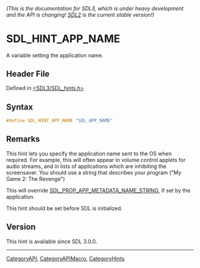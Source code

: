 ###### (This is the documentation for SDL3, which is under heavy development and the API is changing! [SDL2](https://wiki.libsdl.org/SDL2/) is the current stable version!)
# SDL_HINT_APP_NAME

A variable setting the application name.

## Header File

Defined in [<SDL3/SDL_hints.h>](https://github.com/libsdl-org/SDL/blob/main/include/SDL3/SDL_hints.h)

## Syntax

```c
#define SDL_HINT_APP_NAME "SDL_APP_NAME"
```

## Remarks

This hint lets you specify the application name sent to the OS when
required. For example, this will often appear in volume control applets for
audio streams, and in lists of applications which are inhibiting the
screensaver. You should use a string that describes your program ("My Game
2: The Revenge")

This will override
[SDL_PROP_APP_METADATA_NAME_STRING](SDL_PROP_APP_METADATA_NAME_STRING), if
set by the application.

This hint should be set before SDL is initialized.

## Version

This hint is available since SDL 3.0.0.

----
[CategoryAPI](CategoryAPI), [CategoryAPIMacro](CategoryAPIMacro), [CategoryHints](CategoryHints)

